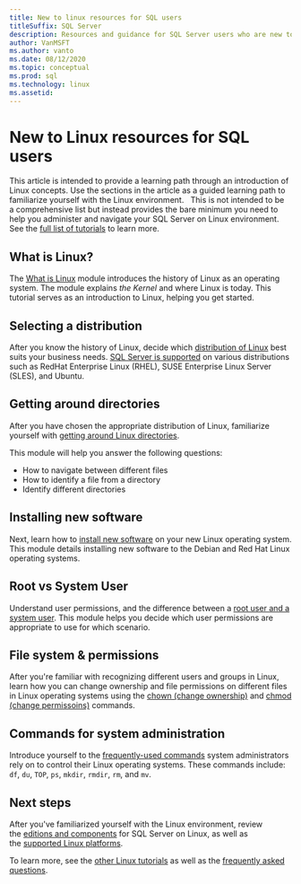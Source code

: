 ```yaml
---
title: New to linux resources for SQL users
titleSuffix: SQL Server
description: Resources and guidance for SQL Server users who are new to Linux. 
author: VanMSFT 
ms.author: vanto
ms.date: 08/12/2020
ms.topic: conceptual
ms.prod: sql  
ms.technology: linux
ms.assetid:
---
```

# New to Linux resources for SQL users

This article is intended to provide a learning path through an introduction of Linux concepts. Use the sections in the article as a guided learning path to familiarize yourself with the Linux environment. 
  
This is not intended to be a comprehensive list but instead provides the bare minimum you need to help you administer and navigate your SQL Server on Linux environment. See the [full list of tutorials](https://www.linux.org/forums/linux-beginner-tutorials.123/) to learn more. 

## What is Linux?

The [What is Linux](https://www.linux.org/threads/what-is-linux.4106/) module introduces the history of Linux as an operating system. The module explains *the Kernel* and where Linux is today. This tutorial serves as an introduction to Linux, helping you get started. 

## Selecting a distribution

After you know the history of Linux, decide which [distribution of Linux](https://www.linux.org/threads/selecting-a-linux-distribution.4117/) best suits your business needs. [SQL Server is supported](sql-server-linux-release-notes-2019.md#supported-platforms) on various distributions such as RedHat Enterprise Linux (RHEL), SUSE Enterprise Linux Server (SLES), and Ubuntu.


## Getting around directories

After you have chosen the appropriate distribution of Linux, familiarize yourself with [getting around Linux directories](https://www.linux.org/threads/getting-around-in-linux-directories.4120/).

This module will help you answer the following questions:

- How to navigate between different files 
- How to identify a file from a directory
- Identify different directories 


## Installing new software 

Next, learn how to [install new software](https://www.linux.org/threads/installing-new-software-debian-red-hat-slackware.4119/) on your new Linux operating system. This module details installing new software to the Debian and Red Hat Linux operating systems. 


## Root vs System User

Understand user permissions, and the difference between a [root user and a system user](https://www.linux.org/threads/when-to-work-as-root-when-to-work-as-a-system-user.4136/). This module helps you decide which user permissions are appropriate to use for which scenario. 

## File system & permissions

After you're familiar with recognizing different users and groups in Linux, learn how you can change ownership and file permissions on different files in Linux operating systems using the [chown (change ownership)](https://www.linux.org/threads/file-permisions-chown.4125/) and [chmod (change permissoins)](https://www.linux.org/threads/file-permissions-chmod.4124) commands. 


## Commands for system administration

Introduce yourself to the [frequently-used commands](https://www.linux.org/threads/commands-for-system-administration.4126/) system administrators rely on to control their Linux operating systems. These commands include: `df`, `du`, `TOP`, `ps`, `mkdir`, `rmdir`, `rm`, and `mv`. 


## Next steps

After you've familiarized yourself with the Linux environment, review the [editions and components](sql-server-linux-editions-and-components-2019.md) for
SQL Server on Linux, as well as the [supported Linux platforms](sql-server-linux-release-notes-2019.md). 

To learn more, see the [other Linux tutorials](https://www.linux.org/forums/linux-beginner-tutorials.123/) as well as the [frequently asked questions](sql-server-linux-faq.md).
